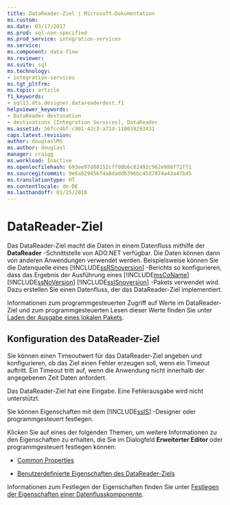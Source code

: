 ```yaml
---
title: DataReader-Ziel | Microsoft-Dokumentation
ms.custom: 
ms.date: 03/17/2017
ms.prod: sql-non-specified
ms.prod_service: integration-services
ms.service: 
ms.component: data-flow
ms.reviewer: 
ms.suite: sql
ms.technology:
- integration-services
ms.tgt_pltfrm: 
ms.topic: article
f1_keywords:
- sql13.dts.designer.datareaderdest.f1
helpviewer_keywords:
- DataReader destination
- destinations [Integration Services], DataReader
ms.assetid: 56fcc4bf-c901-42c3-a71d-110039293431
caps.latest.revision: 
author: douglaslMS
ms.author: douglasl
manager: craigg
ms.workload: Inactive
ms.openlocfilehash: 693ee97d88152cff08b6c82492c962e988f71ff1
ms.sourcegitcommit: 9e6a029456f4a8daddb396bc45d7874a43a47b45
ms.translationtype: HT
ms.contentlocale: de-DE
ms.lasthandoff: 01/25/2018
---
```

# <a name="datareader-destination"></a>DataReader-Ziel
  Das DataReader-Ziel macht die Daten in einem Datenfluss mithilfe der **DataReader** -Schnittstelle von ADO.NET verfügbar. Die Daten können dann von anderen Anwendungen verwendet werden. Beispielsweise können Sie die Datenquelle eines [!INCLUDE[ssRSnoversion](../../includes/ssrsnoversion-md.md)] -Berichts so konfigurieren, dass das Ergebnis der Ausführung eines [!INCLUDE[msCoName](../../includes/msconame-md.md)] [!INCLUDE[ssNoVersion](../../includes/ssnoversion-md.md)] [!INCLUDE[ssISnoversion](../../includes/ssisnoversion-md.md)] -Pakets verwendet wird. Dazu erstellen Sie einen Datenfluss, der das DataReader-Ziel implementiert.  
  
 Informationen zum programmgesteuerten Zugriff auf Werte im DataReader-Ziel und zum programmgesteuerten Lesen dieser Werte finden Sie unter [Laden der Ausgabe eines lokalen Pakets](../../integration-services/run-manage-packages-programmatically/loading-the-output-of-a-local-package.md).  
  
## <a name="configuration-of-the-datareader-destination"></a>Konfiguration des DataReader-Ziel  
 Sie können einen Timeoutwert für das DataReader-Ziel angeben und konfigurieren, ob das Ziel einen Fehler erzeugen soll, wenn ein Timeout auftritt. Ein Timeout tritt auf, wenn die Anwendung nicht innerhalb der angegebenen Zeit Daten anfordert.  
  
 Das DataReader-Ziel hat eine Eingabe. Eine Fehlerausgabe wird nicht unterstützt.  
  
 Sie können Eigenschaften mit dem [!INCLUDE[ssIS](../../includes/ssis-md.md)] -Designer oder programmgesteuert festlegen.  
  
 Klicken Sie auf eines der folgenden Themen, um weitere Informationen zu den Eigenschaften zu erhalten, die Sie im Dialogfeld **Erweiterter Editor** oder programmgesteuert festlegen können:  
  
-   [Common Properties](http://msdn.microsoft.com/library/51973502-5cc6-4125-9fce-e60fa1b7b796)  
  
-   [Benutzerdefinierte Eigenschaften des DataReader-Ziels](../../integration-services/data-flow/datareader-destination-custom-properties.md)  
  
 Informationen zum Festlegen der Eigenschaften finden Sie unter [Festlegen der Eigenschaften einer Datenflusskomponente](../../integration-services/data-flow/set-the-properties-of-a-data-flow-component.md).  
  
  
